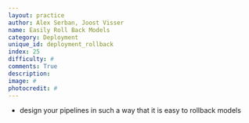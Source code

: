 ```yaml
---
layout: practice
author: Alex Serban, Joost Visser
name: Easily Roll Back Models
category: Deployment
unique_id: deployment_rollback
index: 25
difficulty: #
comments: True
description:
image: #
photocredit: #
---
```


- design your pipelines in such a way that it is easy to rollback models